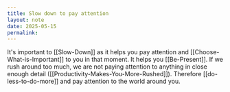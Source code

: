 ```yaml
---
title: Slow down to pay attention
layout: note
date: 2025-05-15
permalink:
---
```

It's important to [[Slow-Down]] as it helps you pay attention and [[Choose-What-is-Important]] to you in that moment. It helps you [[Be-Present]]. If we rush around too much, we are not paying attention to anything in close enough detail ([[Productivity-Makes-You-More-Rushed]]). Therefore [[do-less-to-do-more]] and pay attention to the world around you.

